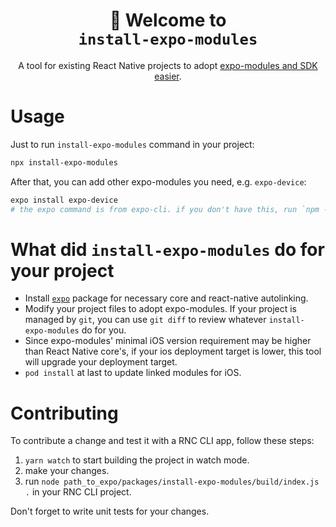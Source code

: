 <!-- Title -->
<h1 align="center">
👋 Welcome to <br><code>install-expo-modules</code>
</h1>

<p align="center">A tool for existing React Native projects to adopt <a href="https://docs.expo.dev/versions/latest/">expo-modules and SDK easier</a>.</p>

<!-- Body -->

# Usage

Just to run `install-expo-modules` command in your project:

```sh
npx install-expo-modules
```

After that, you can add other expo-modules you need, e.g. `expo-device`:

```sh
expo install expo-device
# the expo command is from expo-cli. if you don't have this, run `npm -g install expo-cli` to install.
```

# What did `install-expo-modules` do for your project

- Install [`expo`](https://www.npmjs.com/package/expo) package for necessary core and react-native autolinking.
- Modify your project files to adopt expo-modules. If your project is managed by `git`, you can use `git diff` to review whatever `install-expo-modules` do for you.
- Since expo-modules' minimal iOS version requirement may be higher than React Native core's, if your ios deployment target is lower, this tool will upgrade your deployment target.
- `pod install` at last to update linked modules for iOS.

# Contributing

To contribute a change and test it with a RNC CLI app, follow these steps:

1. `yarn watch` to start building the project in watch mode.
2. make your changes.
3. run `node path_to_expo/packages/install-expo-modules/build/index.js .` in your RNC CLI project.

Don't forget to write unit tests for your changes.
